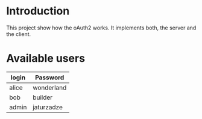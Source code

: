 # Introduction

This project show how the oAuth2 works. It implements both, the server and the client.

# Available users
|   login   |   Password    |
|-----------|---------------|
|   alice   |   wonderland  |
|   bob     |   builder     |
|   admin   |   jaturzadze  |
 
